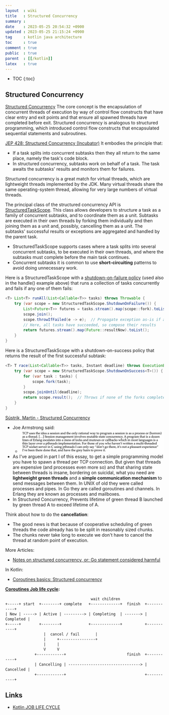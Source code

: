 ```yaml
---
layout  : wiki
title   : Structured Concurrency
summary : 
date    : 2023-05-25 20:54:32 +0900
updated : 2023-05-25 21:15:24 +0900
tag     : kotlin java architecture
toc     : true
comment : true
public  : true
parent  : [[/kotlin]]
latex   : true
---
```

* TOC
{:toc}

## Structured Concurrency

[Structured Concurrency](https://en.wikipedia.org/wiki/Structured_concurrency) The core concept is the encapsulation of concurrent threads of execution by way of control flow constructs that have clear entry and exit points and that ensure all spawned threads have completed before exit.
Structured concurrency is analogous to structured programming, which introduced control flow constructs that encapsulated sequential statements and subroutines.

[JEP 428: Structured Concurrency (Incubator)](https://openjdk.org/jeps/428) It embodies the principle that:
- If a task splits into concurrent subtasks then they all return to the same place, namely the task's code block.
- In structured concurrency, subtasks work on behalf of a task. The task awaits the subtasks' results and monitors them for failures.

Structured concurrency is a great match for virtual threads, which are lightweight threads implemented by the JDK. Many virtual threads share the same operating-system thread, allowing for very large numbers of virtual threads.

The principal class of the structured concurrency API is [StructuredTaskScope](https://download.java.net/java/early_access/loom/docs/api/jdk.incubator.concurrent/jdk/incubator/concurrent/StructuredTaskScope.html). This class allows developers to structure a task as a family of concurrent subtasks, and to coordinate them as a unit. Subtasks are executed in their own threads by forking them individually and then joining them as a unit and, possibly, cancelling them as a unit. The subtasks' successful results or exceptions are aggregated and handled by the parent task.
- StructuredTaskScope supports cases where a task splits into several concurrent subtasks, to be executed in their own threads, and where the subtasks must complete before the main task continues.
- Concurrent subtasks it is common to use __short-circuiting__ patterns to avoid doing unnecessary work.

Here is a StructuredTaskScope with a [shutdown-on-failure policy](https://openjdk.org/jeps/428#Shutdown-policies) (used also in the handle() example above) that runs a collection of tasks concurrently and fails if any one of them fails:

```java
<T> List<T> runAll(List<Callable<T>> tasks) throws Throwable {
    try (var scope = new StructuredTaskScope.ShutdownOnFailure()) {
        List<Future<T>> futures = tasks.stream().map(scope::fork).toList();
        scope.join();
        scope.throwIfFailed(e -> e);  // Propagate exception as-is if any fork fails
        // Here, all tasks have succeeded, so compose their results
        return futures.stream().map(Future::resultNow).toList();
    }
}
```

Here is a StructuredTaskScope with a shutdown-on-success policy that returns the result of the first successful subtask:

```java
<T> T race(List<Callable<T>> tasks, Instant deadline) throws ExecutionException {
    try (var scope = new StructuredTaskScope.ShutdownOnSuccess<T>()) {
        for (var task : tasks) {
            scope.fork(task);
        }
        scope.joinUntil(deadline);
        return scope.result();  // Throws if none of the forks completed successfully
    }
}
```

[Sústrik, Martin - Structured Concurrency](https://250bpm.com/blog:71/)
- Joe Armstrong said:
  - ![](/resource/wiki/kotlin-structured-concurrency/joe-armstrong.png)
- As I've argued in part I of this essay, to get a simple programming model you have to spawn a thread per TCP connection. But given that threads are expensive (and processes even more so) and that sharing state between threads is insane, bordering on suicidal, what you need are __lightweight green threads__ and a __simple communication mechanism__ to send messages between them. In UNIX of old they were called processes and pipes. In Go they are called goroutines and channels. In Erlang they are known as processes and mailboxes.
- In Structured Concurrency, Prevents lifetime of green thread B launched by green thread A to exceed lifetime of A.

Think about how to do the __cancellation__:
- The good news is that because of cooperative scheduling of green threads the code already has to be split in reasonably sized chunks.
- The chunks never take long to execute we don't have to cancel the thread at random point of execution.

More Articles:
- [Notes on structured concurrency, or: Go statement considered harmful](https://vorpus.org/blog/notes-on-structured-concurrency-or-go-statement-considered-harmful/)

In Kotlin:
- [Coroutines basics: Structured concurrency](https://kotlinlang.org/docs/coroutines-basics.html#structured-concurrency)

__[Coroutines Job life cycle](https://kotlinlang.org/api/kotlinx.coroutines/kotlinx-coroutines-core/kotlinx.coroutines/-job/):__

```
                                      wait children
+-----+ start  +--------+ complete   +-------------+  finish  +-----------+
| New | -----> | Active | ---------> | Completing  | -------> | Completed |
+-----+        +--------+            +-------------+          +-----------+
                 |  cancel / fail       |
                 |     +----------------+
                 |     |
                 V     V
             +------------+                           finish  +-----------+
             | Cancelling | --------------------------------> | Cancelled |
             +------------+                                   +-----------+
```


## Links

- [Kotlin JOB LIFE CYCLE](https://github.com/tmdgusya/kotlin-coroutine-series/blob/main/chapter/JOB_LIFE_CYCLE.md)